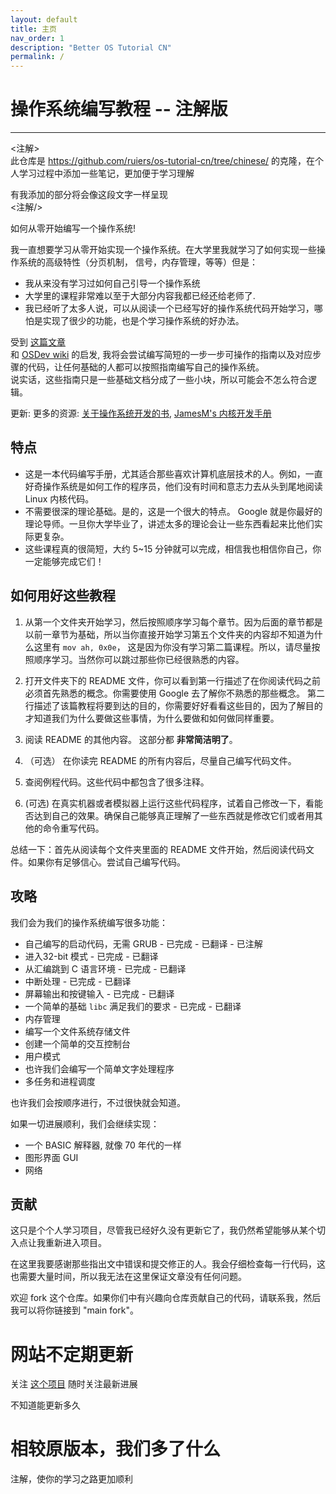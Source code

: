 ```yaml
---
layout: default
title: 主页
nav_order: 1
description: "Better OS Tutorial CN"
permalink: /
---
```


# 操作系统编写教程 -- 注解版

------

<注解>  
此仓库是 https://github.com/ruiers/os-tutorial-cn/tree/chinese/ 的克隆，在个人学习过程中添加一些笔记，更加便于学习理解  

有我添加的部分将会像这段文字一样呈现  
<注解/>  

如何从零开始编写一个操作系统!  

我一直想要学习从零开始实现一个操作系统。在大学里我就学习了如何实现一些操作系统的高级特性（分页机制，
信号，内存管理，等等）但是：  

- 我从来没有学习过如何自己引导一个操作系统  
- 大学里的课程非常难以至于大部分内容我都已经还给老师了.  
- 我已经听了太多人说，可以从阅读一个已经写好的操作系统代码开始学习，哪怕是实现了很少的功能，也是个学习操作系统的好办法。  

受到 [这篇文章](http://www.cs.bham.ac.uk/~exr/lectures/opsys/10_11/lectures/os-dev.pdf)  
和 [OSDev wiki](http://wiki.osdev.org/) 的启发, 我将会尝试编写简短的一步一步可操作的指南以及对应步骤的代码，让任何基础的人都可以按照指南编写自己的操作系统。  
说实话，这些指南只是一些基础文档分成了一些小块，所以可能会不怎么符合逻辑。  

更新: 更多的资源: [关于操作系统开发的书](https://littleosbook.github.io),
[JamesM's 内核开发手册](https://web.archive.org/web/20160412174753/http://www.jamesmolloy.co.uk/tutorial_html/index.html)  


特点  
--------

- 这是一本代码编写手册，尤其适合那些喜欢计算机底层技术的人。例如，一直好奇操作系统是如何工作的程序员，他们没有时间和意志力去从头到尾地阅读 Linux 内核代码。
- 不需要很深的理论基础。是的，这是一个很大的特点。 Google 就是你最好的理论导师。一旦你大学毕业了，讲述太多的理论会让一些东西看起来比他们实际更复杂。
- 这些课程真的很简短，大约 5~15 分钟就可以完成，相信我也相信你自己，你一定能够完成它们！

如何用好这些教程
------------------------

1. 从第一个文件夹开始学习，然后按照顺序学习每个章节。因为后面的章节都是以前一章节为基础，所以当你直接开始学习第五个文件夹的内容却不知道为什么这里有 `mov ah, 0x0e`，
这是因为你没有学习第二篇课程。所以，请尽量按照顺序学习。当然你可以跳过那些你已经很熟悉的内容。

2. 打开文件夹下的 README 文件，你可以看到第一行描述了在你阅读代码之前必须首先熟悉的概念。你需要使用 Google 去了解你不熟悉的那些概念。
第二行描述了该篇教程将要到达的目的，你需要好好看看这些目的，因为了解目的才知道我们为什么要做这些事情，为什么要做和如何做同样重要。
 
3. 阅读 README 的其他内容。 这部分都 **非常简洁明了**。

4. （可选） 在你读完 README 的所有内容后，尽量自己编写代码文件。

5. 查阅例程代码。这些代码中都包含了很多注释。

6. (可选) 在真实机器或者模拟器上运行这些代码程序，试着自己修改一下，看能否达到自己的效果。确保自己能够真正理解了一些东西就是修改它们或者用其他的命令重写代码。

总结一下：首先从阅读每个文件夹里面的 README 文件开始，然后阅读代码文件。如果你有足够信心。尝试自己编写代码。


攻略
--------

我们会为我们的操作系统编写很多功能：

- 自己编写的启动代码，无需 GRUB - 已完成 - 已翻译 - 已注解
- 进入32-bit 模式 - 已完成 - 已翻译
- 从汇编跳到 C 语言环境 - 已完成 - 已翻译
- 中断处理 - 已完成 - 已翻译
- 屏幕输出和按键输入 - 已完成 - 已翻译
- 一个简单的基础 `libc` 满足我们的要求 - 已完成 - 已翻译
- 内存管理
- 编写一个文件系统存储文件
- 创建一个简单的交互控制台
- 用户模式
- 也许我们会编写一个简单文字处理程序
- 多任务和进程调度

也许我们会按顺序进行，不过很快就会知道。

如果一切进展顺利，我们会继续实现：

- 一个 BASIC 解释器, 就像 70 年代的一样
- 图形界面 GUI
- 网络



贡献
------------

这只是个个人学习项目，尽管我已经好久没有更新它了，我仍然希望能够从某个切入点让我重新进入项目。

在这里我要感谢那些指出文中错误和提交修正的人。我会仔细检查每一行代码，这也需要大量时间，所以我无法在这里保证文章没有任何问题。

欢迎 fork 这个仓库。如果你们中有兴趣向仓库贡献自己的代码，请联系我，然后我可以将你链接到 "main fork"。


# 网站不定期更新

关注 [这个项目](https://github.com/MHYCWasTaken/better-os-tutorial-cn/) 随时关注最新进展

不知道能更新多久

# 相较原版本，我们多了什么

注解，使你的学习之路更加顺利